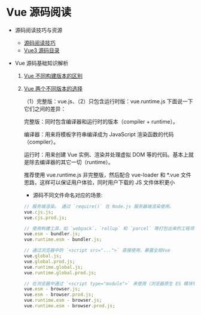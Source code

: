 <!--
 * @Author: TerryMin
 * @Date: 2023-02-13 17:45:37
 * @LastEditors: TerryMin
 * @LastEditTime: 2025-04-13 09:40:37
 * @Description: file not
-->

# Vue 源码阅读

- 源码阅读技巧与资源

  - [源码阅读技巧](https://juejin.cn/post/7079706017579139102)
  - [Vue3 源码目录](https://blog.csdn.net/qq_36131788/article/details/116646071)

- Vue 源码基础知识解析

  1. [Vue 不同构建版本的区别](https://juejin.cn/post/7043991342166310942)

  2. [Vue 两个不同版本的选择](https://blog.csdn.net/Marker__/article/details/105402455)

     （1）完整版：vue.js、（2）只包含运行时版：vue.runtime.js 下面说一下它们之间的差异：

     完整版：同时包含编译器和运行时的版本（compiler + runtime）。

     编译器：用来将模板字符串编译成为 JavaScript 渲染函数的代码（compiler）。

     运行时：用来创建 Vue 实例、渲染并处理虚拟 DOM 等的代码。基本上就是除去编译器的其它一切（runtime）。

     推荐使用 vue.runtime.js 非完整版，然后配合 vue-loader 和 \*.vue 文件思路，这样可以保证用户体验，同时用户下载的 JS 文件体积更小

     - 源码不同文件命名对应的场景:

     ```js
     // 服务端渲染。 通过 `require()` 在 Node.js 服务器端渲染使用。
     vue.cjs.js;
     vue.cjs.prod.js;

     // 使用构建工具，如 `webpack`，`rollup` 和 `parcel` 等打包出来的工程项目
     vue.esm - bundler.js;
     vue.runtime.esm - bundler.js;

     // 通过浏览器中的 `<script src="...">` 直接使用，暴露全局Vue
     vue.global.js;
     vue.global.prod.js;
     vue.runtime.global.js;
     vue.runtime.global.prod.js;

     // 在浏览器中通过 `<script type="module">` 来使用（浏览器原生 ES 模块导入使用）
     vue.esm - browser.js;
     vue.esm - browser.prod.js;
     vue.runtime.esm - browser.js;
     vue.runtime.esm - browser.prod.js;
     ```
